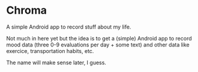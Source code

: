 # Chroma
A simple Android app to record stuff about my life.

Not much in here yet but the idea is to get a (simple) Android app to record mood data (three 0-9 evaluations per day + some text) and other data like exercice, transportation habits, etc.

The name will make sense later, I guess.

